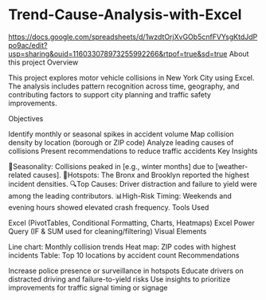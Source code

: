 # Trend-Cause-Analysis-with-Excel
https://docs.google.com/spreadsheets/d/1wzdtOrjXvGOb5cnfFVYsgKtdJdPpo9ac/edit?usp=sharing&ouid=116033078973255992266&rtpof=true&sd=true 
About this project
Overview

This project explores motor vehicle collisions in New York City using Excel. The analysis includes pattern recognition across time, geography, and contributing factors to support city planning and traffic safety improvements.

Objectives

Identify monthly or seasonal spikes in accident volume
Map collision density by location (borough or ZIP code)
Analyze leading causes of collisions
Present recommendations to reduce traffic accidents
Key Insights

🚦Seasonality: Collisions peaked in [e.g., winter months] due to [weather-related causes].
📍Hotspots: The Bronx and Brooklyn reported the highest incident densities.
🔍Top Causes: Driver distraction and failure to yield were among the leading contributors.
📊High-Risk Timing: Weekends and evening hours showed elevated crash frequency.
Tools Used

Excel (PivotTables, Conditional Formatting, Charts, Heatmaps)
Excel Power Query (IF & SUM used for cleaning/filtering)
Visual Elements

Line chart: Monthly collision trends
Heat map: ZIP codes with highest incidents
Table: Top 10 locations by accident count
Recommendations

Increase police presence or surveillance in hotspots
Educate drivers on distracted driving and failure-to-yield risks
Use insights to prioritize improvements for traffic signal timing or signage
